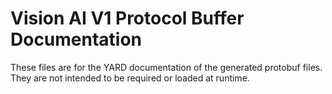 # Vision AI V1 Protocol Buffer Documentation

These files are for the YARD documentation of the generated protobuf files.
They are not intended to be required or loaded at runtime.
